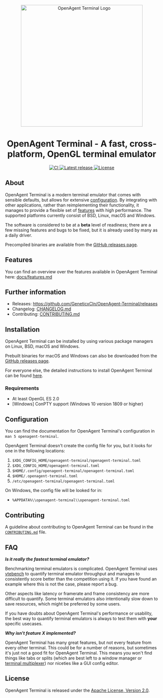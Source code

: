 <p align="center">
    <img width="400" alt="OpenAgent Terminal Logo" src="../extra/logo/openagent-terminal.png" style="max-width: 100%; height: auto;">
</p>

<h1 align="center">OpenAgent Terminal - A fast, cross-platform, OpenGL terminal emulator</h1>

<p align="center">
  <a href="https://github.com/GeneticxCln/OpenAgent-Terminal/actions/workflows/ci.yml">
    <img alt="CI" src="https://github.com/GeneticxCln/OpenAgent-Terminal/actions/workflows/ci.yml/badge.svg?branch=main">
  </a>
  <a href="https://github.com/GeneticxCln/OpenAgent-Terminal/releases">
    <img alt="Latest release" src="https://img.shields.io/github/v/release/GeneticxCln/OpenAgent-Terminal?include_prereleases&sort=semver">
  </a>
  <a href="https://github.com/GeneticxCln/OpenAgent-Terminal/blob/main/LICENSE-APACHE">
    <img alt="License" src="https://img.shields.io/github/license/GeneticxCln/OpenAgent-Terminal">
  </a>
</p>

## About

OpenAgent Terminal is a modern terminal emulator that comes with sensible defaults, but
allows for extensive [configuration](#configuration). By integrating with other
applications, rather than reimplementing their functionality, it manages to
provide a flexible set of [features](../docs/features.md) with high performance.
The supported platforms currently consist of BSD, Linux, macOS and Windows.

The software is considered to be at a **beta** level of readiness; there are
a few missing features and bugs to be fixed, but it is already used by many as
a daily driver.

Precompiled binaries are available from the [GitHub releases page](https://github.com/GeneticxCln/OpenAgent-Terminal/releases).


## Features

You can find an overview over the features available in OpenAgent Terminal here: [docs/features.md](../docs/features.md)

## Further information

- Releases: https://github.com/GeneticxCln/OpenAgent-Terminal/releases
- Changelog: [CHANGELOG.md](CHANGELOG.md)
- Contributing: [CONTRIBUTING.md](CONTRIBUTING.md)

## Installation

OpenAgent Terminal can be installed by using various package managers on Linux, BSD,
macOS and Windows.

Prebuilt binaries for macOS and Windows can also be downloaded from the
[GitHub releases page](https://github.com/GeneticxCln/OpenAgent-Terminal/releases).

For everyone else, the detailed instructions to install OpenAgent Terminal can be found
[here](../INSTALL.md).

### Requirements

- At least OpenGL ES 2.0
- [Windows] ConPTY support (Windows 10 version 1809 or higher)

## Configuration

You can find the documentation for OpenAgent Terminal's configuration in `man 5
openagent-terminal`.

OpenAgent Terminal doesn't create the config file for you, but it looks for one in the
following locations:

1. `$XDG_CONFIG_HOME/openagent-terminal/openagent-terminal.toml`
2. `$XDG_CONFIG_HOME/openagent-terminal.toml`
3. `$HOME/.config/openagent-terminal/openagent-terminal.toml`
4. `$HOME/.openagent-terminal.toml`
5. `/etc/openagent-terminal/openagent-terminal.toml`

On Windows, the config file will be looked for in:

* `%APPDATA%\\openagent-terminal\\openagent-terminal.toml`

## Contributing

A guideline about contributing to OpenAgent Terminal can be found in the
[`CONTRIBUTING.md`](CONTRIBUTING.md) file.

## FAQ

**_Is it really the fastest terminal emulator?_**

Benchmarking terminal emulators is complicated. OpenAgent Terminal uses
[vtebench](https://github.com/alacritty/vtebench) to quantify terminal emulator
throughput and manages to consistently score better than the competition using
it. If you have found an example where this is not the case, please report a
bug.

Other aspects like latency or framerate and frame consistency are more difficult
to quantify. Some terminal emulators also intentionally slow down to save
resources, which might be preferred by some users.

If you have doubts about OpenAgent Terminal's performance or usability, the best way to
quantify terminal emulators is always to test them with **your** specific
usecases.

**_Why isn't feature X implemented?_**

OpenAgent Terminal has many great features, but not every feature from every other
terminal. This could be for a number of reasons, but sometimes it's just not a
good fit for OpenAgent Terminal. This means you won't find things like tabs or splits
(which are best left to a window manager or [terminal multiplexer][tmux]) nor
niceties like a GUI config editor.

[tmux]: https://github.com/tmux/tmux

## License

OpenAgent Terminal is released under the [Apache License, Version 2.0].

[Apache License, Version 2.0]: https://github.com/GeneticxCln/OpenAgent-Terminal/blob/main/LICENSE-APACHE

